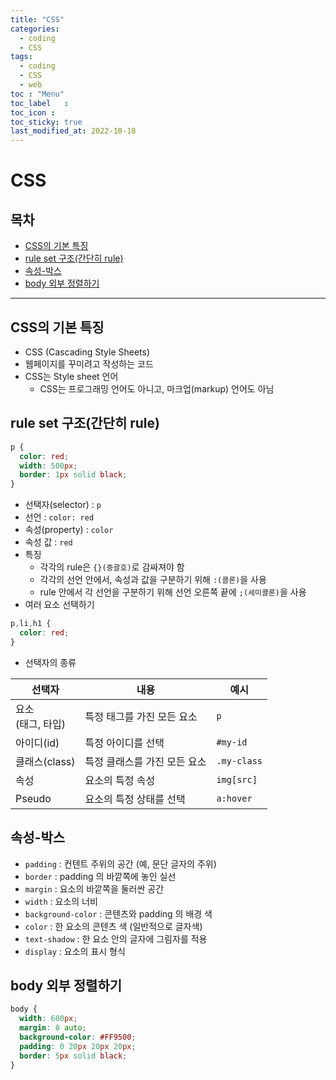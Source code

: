 ```yaml
---
title: "CSS"
categories:
  - coding
  - CSS
tags:
  - coding
  - CSS
  - web
toc	: "Menu"
toc_label	:
toc_icon :
toc_sticky: true
last_modified_at: 2022-10-18
---
```


# CSS

## 목차
- [CSS의 기본 특징](#css의-기본-특징)
- [rule set 구조(간단히 rule)](#rule-set-구조간단히-rule)
- [속성-박스](#속성-박스)
- [body 외부 정렬하기](#body-외부-정렬하기)
___
## CSS의 기본 특징
- CSS (Cascading Style Sheets)
- 웹페이지를 꾸미려고 작성하는 코드
- CSS는 Style sheet 언어
  - CSS는 프로그래밍 언어도 아니고, 마크업(markup) 언어도 아님

## rule set 구조(간단히 rule)
```css
p {
  color: red;
  width: 500px;
  border: 1px solid black;
}
```
- 선택자(selector) : `p`
- 선언 : `color: red`
- 속성(property) : `color`
- 속성 값 : `red`
- 특징
  - 각각의 rule은 `{}(중괄호)`로 감싸져야 함
  - 각각의 선언 안에서, 속성과 값을 구분하기 위해 `:(콜론)`을 사용
  - rule 안에서 각 선언을 구분하기 위해 선언 오른쪽 끝에 `;(세미콜론)`을 사용
- 여러 요소 선택하기
```css
p,li,h1 {
  color: red;
}
```

- 선택자의 종류

|선택자|내용|예시|
|---|---|---|
|요소<br>(태그, 타입)|특정 태그를 가진 모든 요소|`p`|
|아이디(id)|특정 아이디를 선택|`#my-id`|
|클래스(class)|특정 클래스를 가진 모든 요소|`.my-class`|
|속성|요소의 특정 속성|`img[src]`|
|Pseudo|요소의 특정 상태를 선택|`a:hover`|

## 속성-박스
- `padding` : 컨텐트 주위의 공간 (예, 문단 글자의 주위)
- `border` : padding 의 바깥쪽에 놓인 실선
- `margin` : 요소의 바깥쪽을 둘러싼 공간
- `width` : 요소의 너비
- `background-color` : 콘텐츠와 padding 의 배경 색
- `color` : 한 요소의 콘텐츠 색 (일반적으로 글자색)
- `text-shadow` : 한 요소 안의 글자에 그림자를 적용
- `display` : 요소의 표시 형식

## body 외부 정렬하기
```css
body {
  width: 600px;
  margin: 0 auto;
  background-color: #FF9500;
  padding: 0 20px 20px 20px;
  border: 5px solid black;
}
```
